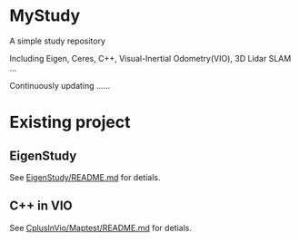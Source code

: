 # MyStudy

A simple study repository

Including  Eigen, Ceres, C++, Visual-Inertial Odometry(VIO), 3D Lidar SLAM ...

Continuously updating ......

# Existing project

## EigenStudy

See [EigenStudy/README.md](https://github.com/Steph00L/MyStudy/blob/main/EigenStudy/README.md) for detials.

## C++ in VIO

See [CplusInVio/Maptest/README.md](https://github.com/Steph00L/MyStudy/blob/main/CplusInVio/MapTest/README.md) for detials.